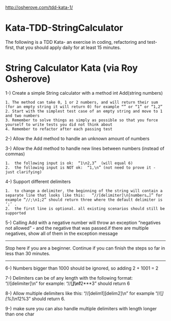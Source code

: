 http://osherove.com/tdd-kata-1/
# Kata-TDD-StringCalculator
The following is a TDD Kata- an exercise in coding, refactoring and test-first,
that you should apply daily for at least 15 minutes.

# String Calculator Kata (via Roy Osherove)

1-) Create a simple String calculator with a method int Add(string numbers)

    1. The method can take 0, 1 or 2 numbers, and will return their sum (for an empty string it will return 0) for example “” or “1” or “1,2”
    2. Start with the simplest test case of an empty string and move to 1 and two numbers
    3. Remember to solve things as simply as possible so that you force yourself to write tests you did not think about     
    4. Remember to refactor after each passing test
    
2-)  Allow the Add method to handle an unknown amount of numbers

3-) Allow the Add method to handle new lines between numbers (instead of commas)

    1.  the following input is ok:  “1\n2,3”  (will equal 6)
    2.  the following input is NOT ok:  “1,\n” (not need to prove it - just clarifying)
    
4-) Support different delimiters

    1.  to change a delimiter, the beginning of the string will contain a separate line that looks like this:   “//[delimiter]\n[numbers…]” for example “//;\n1;2” should return three where the default delimiter is ‘;’ .
    2.  the first line is optional. all existing scenarios should still be supported
    
5-) Calling Add with a negative number will throw an exception “negatives not allowed” - and the negative that was passed.if there are multiple negatives, show all of them in the exception message

_____________________________________________________________________________________________________
Stop here if you are a beginner. Continue if you can finish the steps so far in less than 30 minutes.
_____________________________________________________________________________________________________

6-) Numbers bigger than 1000 should be ignored, so adding 2 + 1001  = 2

7-) Delimiters can be of any length with the following format:  “//[delimiter]\n” for example: “//[***]\n1***2***3” should return 6

8-) Allow multiple delimiters like this:  “//[delim1][delim2]\n” for example “//[*][%]\n1*2%3” should return 6.

9-) make sure you can also handle multiple delimiters with length longer than one char
